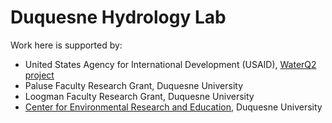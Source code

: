 # Duquesne Hydrology Lab




Work here is supported by:
- United States Agency for International Development (USAID), [WaterQ2 project](www.duq.edu/limpopo)  
- Paluse Faculty Research Grant, Duquesne University  
- Loogman Faculty Research Grant, Duquesne University  
- [Center for Environmental Research and Education](www.duq.edu/cere), Duquesne University  
